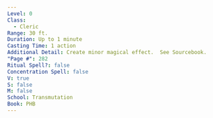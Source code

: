 ```yaml
---
Level: 0
Class:
  - Cleric
Range: 30 ft.
Duration: Up to 1 minute
Casting Time: 1 action
Additional Detail: Create minor magical effect.  See Sourcebook.
"Page #": 282
Ritual Spell?: false
Concentration Spell: false
V: true
S: false
M: false
School: Transmutation
Book: PHB
---
```

